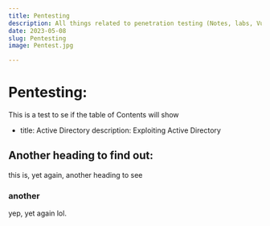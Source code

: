```yaml
---
title: Pentesting
description: All things related to penetration testing (Notes, labs, Vulnerability Research...)
date: 2023-05-08
slug: Pentesting
image: Pentest.jpg

---
```

# Pentesting:
This is a test to se if the table of Contents will show
- title: Active Directory
  description: Exploiting Active Directory

## Another heading to find out:
this is, yet again, another heading to see


### another 
 yep, yet again lol.
